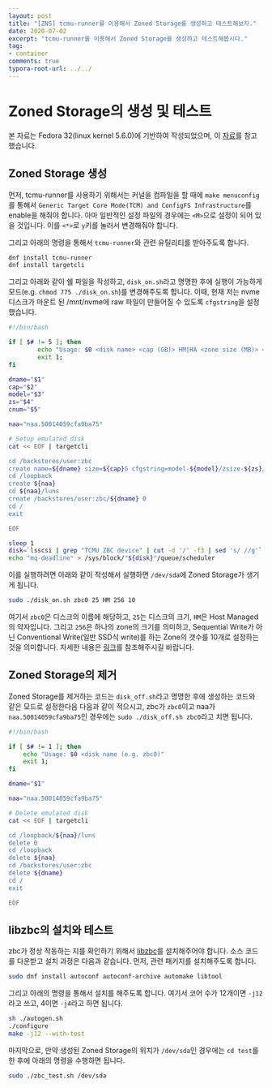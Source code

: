 ```yaml
---
layout: post
title: "[ZNS] tcmu-runner를 이용해서 Zoned Storage를 생성하고 테스트해보자."
date: 2020-07-02
excerpt: "tcmu-runner를 이용해서 Zoned Storage를 생성하고 테스트해봅시다."
tag:
- container
comments: true
typora-root-url: ../../
---
```


# Zoned Storage의 생성 및 테스트

본 자료는 Fedora 32(linux kernel 5.6.0)에 기반하여 작성되었으며, 이 [자료](https://zonedstorage.io/projects/tcmu-runner/)를 참고했습니다.

## Zoned Storage 생성

먼저, tcmu-runner를 사용하기 위해서는 커널을 컴파일을 할 때에 `make menuconfig`를 통해서 `Generic Target Core Mode(TCM) and ConfigFS Infrastructure`를 enable을 해줘야 합니다. 아마 일반적인 설정 파일의 경우에는 `<M>`으로 설정이 되어 있을 것입니다. 이를 `<*>`로 `y`키를 눌러서 변경해줘야 합니다.

그리고 아래의 명령을 통해서 `tcmu-runner`와 관련 유틸리티를 받아주도록 합니다.

```bash
dnf install tcmu-runner
dnf install targetcli
```

그리고 아래와 같이 쉘 파일을 작성하고, `disk_on.sh`라고 명명한 후에 실행이 가능하게 모드(e.g. `chmod 775 ./disk_on.sh`)를 변경해주도록 합니다. 이때, 현재 저는 nvme 디스크가 마운트 된 /mnt/nvme에 raw 파일이 만들어질 수 있도록 `cfgstring`을 설정했습니다.

```bash
#!/bin/bash

if [ $# != 5 ]; then
        echo "Usage: $0 <disk name> <cap (GB)> HM|HA <zone size (MB)> <conv zones num>"
        exit 1;
fi

dname="$1"
cap="$2"
model="$3"
zs="$4"
cnum="$5"

naa="naa.50014059cfa9ba75"

# Setup emulated disk
cat << EOF | targetcli

cd /backstores/user:zbc
create name=${dname} size=${cap}G cfgstring=model-${model}/zsize-${zs}/conv-${cnum}@/mnt/nvme/${dname}.raw
cd /loopback
create ${naa}
cd ${naa}/luns
create /backstores/user:zbc/${dname} 0
cd /
exit

EOF

sleep 1
disk=`lsscsi | grep "TCMU ZBC device" | cut -d '/' -f3 | sed 's/ //g'`
echo "mq-deadline" > /sys/block/"${disk}"/queue/scheduler
```

이를 실행하려면 아래와 같이 작성해서 실행하면 `/dev/sda`에 Zoned Storage가 생기게 됩니다.

```bash
sudo ./disk_on.sh zbc0 25 HM 256 10
```

여기서 `zbc0`은 디스크의 이름에 해당하고, `25`는 디스크의 크기, `HM`은 Host Managed의 약자입니다. 그리고 `256`은 하나의 zone의 크기를 의미하고, Sequential Write가 아닌 Conventional Write(일반 SSD식 write)를 하는 Zone의 갯수를 10개로 설정하는 것을 의미합니다. 자세한 내용은 [링크](https://zonedstorage.io/projects/tcmu-runner/)를 참조해주시길 바랍니다.

## Zoned Storage의 제거

Zoned Storage를 제거하는 코드는 `disk_off.sh`라고 명명한 후에 생성하는 코드와 같은 모드로 설정한다음 다음과 같이 적으시고, zbc가 `zbc0`이고 naa가 `naa.50014059cfa9ba75`인 경우에는 `sudo ./disk_off.sh zbc0`라고 치면 됩니다.

```bash
#!/bin/bash

if [ $# != 1 ]; then
    echo "Usage: $0 <disk name (e.g. zbc0)"
    exit 1;
fi

dname="$1"

naa="naa.50014059cfa9ba75"

# Delete emulated disk
cat << EOF | targetcli

cd /loopback/${naa}/luns
delete 0
cd /loopback
delete ${naa}
cd /backstores/user:zbc
delete ${dname}
cd /
exit

EOF
```

## libzbc의 설치와 테스트

zbc가 정상 작동하는 지를 확인하기 위해서 [libzbc](https://www.igvita.com/2012/02/06/sstable-and-log-structured-storage-leveldb/)를 설치해주어야 합니다. 소스 코드를 다운받고 설치 과정은 다음과 같습니다. 먼저, 관련 패키지를 설치해주도록 합니다.

```bash
sudo dnf install autoconf autoconf-archive automake libtool
```

그리고 아래의 명령을 통해서 설치를 해주도록 합니다. 여기서 코어 수가 12개이면 `-j12`라고 쓰고, 4이면 `-j4`라고 하면 됩니다.

```bash
sh ./autogen.sh
./configure
make -j12 --with-test
```

마지막으로, 만약 생성된 Zoned Storage의 위치가 `/dev/sda`인 경우에는 `cd test`를 한 후에 아래의 명령을 수행하면 됩니다.

```bash
sudo ./zbc_test.sh /dev/sda
```

